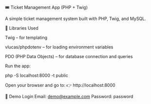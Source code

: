 🎟️ Ticket Management App (PHP + Twig)

A simple ticket management system built with PHP, Twig, and MySQL.

🧰 Libraries Used

Twig – for templating

vlucas/phpdotenv – for loading environment variables

PDO (PHP Data Objects) – for database connection and queries


Run the app:

php -S localhost:8000 -t public

Open your browser and go to:
👉 http://localhost:8000

🔑 Demo Login
Email: demo@example.com
Password: password
